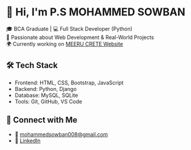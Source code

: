 

# 👋 Hi, I'm P.S MOHAMMED SOWBAN

🎓 BCA Graduate | 💻 Full Stack Developer (Python)  
🚀 Passionate about Web Development & Real-World Projects  
🌍 Currently working on [MEERU CRETE Website](#)

## 🛠️ Tech Stack
- Frontend: HTML, CSS, Bootstrap, JavaScript
- Backend: Python, Django
- Database: MySQL, SQLite
- Tools: Git, GitHub, VS Code




## 🔗 Connect with Me
- 📧 mohammedsowban008@gmail.com
- 💼 [LinkedIn](#)
